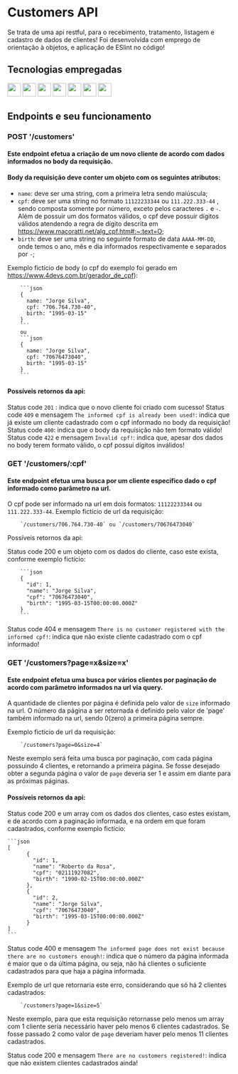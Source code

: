 # Customers API

Se trata de uma api restful, para o recebimento, tratamento, listagem e cadastro de dados de clientes! Foi desenvolvida com emprego de orientação à objetos, e aplicação de ESlint no código!

## Tecnologias empregadas
<img src="https://img.shields.io/badge/Node.js-43853D?style=for-the-badge&logo=node.js&logoColor=white" height="30px"/> <img src="https://img.shields.io/badge/Express.js-404D59?style=for-the-badge&logo=express.js&logoColor=white" height="30px"/> <img src="https://img.shields.io/badge/TypeScript-007ACC?style=for-the-badge&logo=typescript&logoColor=white" height="30px"/> <img src="https://img.shields.io/badge/Prisma-3982CE?style=for-the-badge&logo=Prisma&logoColor=white" height="30px"/> <img src="https://img.shields.io/badge/PostgreSQL-316192?style=for-the-badge&logo=postgresql&logoColor=white" height="30px"/> <img src="https://img.shields.io/badge/-jest-%23C21325?style=for-the-badge&logo=jest&logoColor=white" height="30px"/> <img src="https://img.shields.io/badge/docker-%230db7ed.svg?style=for-the-badge&logo=docker&logoColor=white" height="30px"/>


## Endpoints e seu funcionamento


### POST '/customers'
#### Este endpoint efetua a criação de um novo cliente de acordo com dados informados no body da requisição.

#### Body da requisição deve conter um objeto com os seguintes atributos:

- `name`: deve ser uma string, com a primeira letra sendo maiúscula;
- `cpf`: deve ser uma string no formato `11122233344` ou `111.222.333-44` , sendo composta somente por número, exceto pelos caracteres `.` e `-`. Além de possuir um dos formatos válidos, o cpf deve possuir dígitos válidos atendendo a regra de dígito descrita em https://www.macoratti.net/alg_cpf.htm#:~:text=O;
- `birth`: deve ser uma string no seguinte formato de data `AAAA-MM-DD`, onde temos o ano, mês e dia informados respectivamente e separados por `-`;

Exemplo fictício de body (o cpf do exemplo foi gerado em https://www.4devs.com.br/gerador_de_cpf):
	
		```json
		{
		  name: "Jorge Silva",
		  cpf: "706.764.730-40",
		  birth: "1995-03-15"
		}
		```
		ou
		```json
		{
		  name: "Jorge Silva",
		  cpf: "70676473040",
		  birth: "1995-03-15"
		}
		```
	
#### Possíveis retornos da api:

Status code `201` : indica que o novo cliente foi criado com sucesso!
Status code `409` e mensagem `The informed cpf is already been used!`: indica que já existe um cliente cadastrado com o cpf informado no body da requisição!
Status code `400`: indica que o body da requisição não tem formato válido!
Status code `422` e mensagem `Invalid cpf!`: indica que, apesar dos dados no body terem formato válido, o cpf possui dígitos inválidos!

### GET '/customers/:cpf'
#### Este endpoint efetua uma busca por um cliente específico dado o cpf informado como parâmetro na url.

O cpf pode ser informado na url em dois formatos: `11122233344` ou `111.222.333-44`.
Exemplo fictício de url da requisição:  
	
		`/customers/706.764.730-40` ou `/customers/70676473040`
		
Possíveis retornos da api:

Status code 200 e um objeto com os dados do cliente, caso este exista, conforme exemplo fictício:

		```json
		{
		  "id": 1,
		  "name": "Jorge Silva",
		  "cpf": "70676473040",
		  "birth": "1995-03-15T00:00:00.000Z"
		}
		```
	
Status code 404 e mensagem `There is no customer registered with the informed cpf!`: indica que não existe cliente cadastrado com o cpf informado!


### GET '/customers?page=x&size=x'
#### Este endpoint efetua uma busca por vários clientes por paginação de acordo com parâmetro informados na url via query. 

A quantidade de clientes por página é definida pelo valor de `size` informado na url. O número da página a ser retornada é definido pelo valor de 'page' também informado na url, sendo 0(zero) a primeira página sempre.
 
Exemplo fictício de url da requisição: 
		
		`/customers?page=0&size=4`

Neste exemplo será feita uma busca por paginação, com cada página possuindo 4 clientes, e retornando a primeira página. Se fosse desejado obter a segunda página o valor de `page` deveria ser 1 e assim em diante para as próximas páginas.
	
#### Possíveis retornos da api:

Status code 200 e um array com os dados dos clientes, caso estes existam, e de acordo com a paginação informada, e na ordem em que foram cadastrados, conforme exemplo fictício:

	```json
	[
		  {
		    "id": 1,
		    "name": "Roberto da Rosa",
		    "cpf": "02111927082",
		    "birth": "1990-02-15T00:00:00.000Z"
		  },
		  {
		    "id": 2,
		    "name": "Jorge Silva",
		    "cpf": "70676473040",
		    "birth": "1995-03-15T00:00:00.000Z"
		  }
	]
	```
	
Status code 400 e mensagem `The informed page does not exist because there are no customers enough!`: indica que o número da página informada é maior que o da última página, ou seja, não há clientes o suficiente cadastrados para que haja a página informada.
	
Exemplo de url que retornaria este erro, considerando que só há 2 clientes cadastrados:

		`/customers?page=1&size=5`
			
Neste exemplo, para que esta requisição retornasse pelo menos um array com 1 cliente seria necessário haver pelo menos 6 clientes cadastrados. Se fosse passado 2 como valor de `page` deveriam haver pelo menos 11 clientes cadastrados.
	
Status code 200 e mensagem `There are no customers registered!`: indica que não existem clientes cadastrados ainda!
